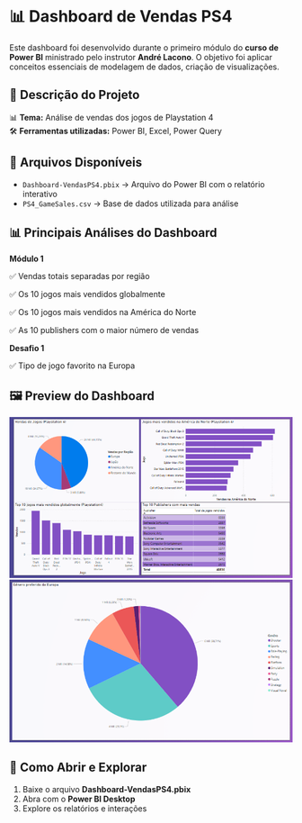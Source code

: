 # 📊 Dashboard de Vendas PS4 

Este dashboard foi desenvolvido durante o primeiro módulo do **curso de Power BI** ministrado pelo instrutor **André Lacono**. O objetivo foi aplicar conceitos essenciais de modelagem de dados, criação de visualizações.

## 📌 **Descrição do Projeto**  
📊 **Tema:** Análise de vendas dos jogos de Playstation 4   
🛠️ **Ferramentas utilizadas:** Power BI, Excel, Power Query  

## 📂 **Arquivos Disponíveis**  
- `Dashboard-VendasPS4.pbix` → Arquivo do Power BI com o relatório interativo  
- `PS4_GameSales.csv` → Base de dados utilizada para análise    

## 📊 **Principais Análises do Dashboard**

**Módulo 1**

✅ Vendas totais separadas por região 

✅ Os 10 jogos mais vendidos globalmente

✅ Os 10 jogos mais vendidos na América do Norte

✅ As 10 publishers com o maior número de vendas

**Desafio 1**

✅ Tipo de jogo favorito na Europa

## 🖼 **Preview do Dashboard**  


![Módulo 1](https://github.com/pedrolodonio/portifolio-powerbi/blob/main/images/modulo%201.PNG)
![Desafio 1](https://github.com/pedrolodonio/portifolio-powerbi/blob/main/images/desafio%201.PNG)

## 🔗 **Como Abrir e Explorar**  
1. Baixe o arquivo **Dashboard-VendasPS4.pbix**  
2. Abra com o **Power BI Desktop**  
3. Explore os relatórios e interações  


